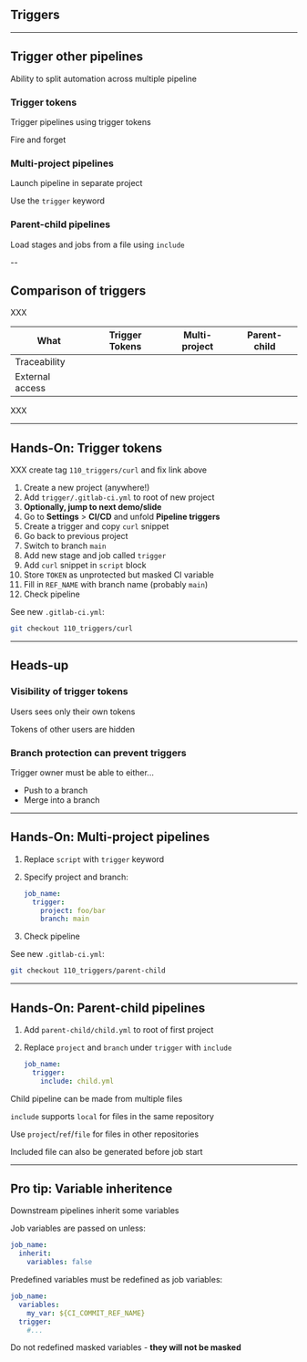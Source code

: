 <!-- .slide: id="gitlab_triggers" class="vertical-center" -->

<i class="fa-duotone fa-play fa-8x fa-duotone-colors" style="float: right; color: grey;"></i>

## Triggers

---

## Trigger other pipelines

Ability to split automation across multiple pipeline

### Trigger tokens

Trigger pipelines using trigger tokens [](https://docs.gitlab.com/ee/ci/triggers/)

Fire and forget

### Multi-project pipelines

Launch pipeline in separate project [](https://docs.gitlab.com/ee/ci/pipelines/multi_project_pipelines.html)

Use the `trigger` keyword [](https://docs.gitlab.com/ee/ci/yaml/index.html#trigger)

### Parent-child pipelines

Load stages and jobs from a file using `include` [](https://docs.gitlab.com/ee/ci/pipelines/parent_child_pipelines.html)

--

## Comparison of triggers

XXX

| What            | Trigger Tokens | Multi-project | Parent-child |
|-----------------|----------------|---------------|--------------|
| Traceability    |                |               |              |
| External access |                |               |              |

XXX

---

## Hands-On: Trigger tokens [<i class="fa fa-comment-code"></i>](https://github.com/nicholasdille/container-slides/blob/master/160_gitlab_ci/110_triggers/.gitlab-ci.yml#L38 "160_gitlab_ci/110_triggers/.gitlab-ci.yml")

XXX create tag `110_triggers/curl` and fix link above

1. Create a new project (anywhere!)
1. Add `trigger/.gitlab-ci.yml` to root of new project
1. **Optionally, jump to next demo/slide**
1. Go to **Settings** > **CI/CD** and unfold **Pipeline triggers**
1. Create a trigger and copy `curl` snippet
1. Go back to previous project
1. Switch to branch `main`
1. Add new stage and job called `trigger`
1. Add `curl` snippet in `script` block
1. Store `TOKEN` as unprotected but masked CI variable [<i class="fa-solid fa-arrow-right-to-bracket"></i>](#/gitlab_ci_variable)
1. Fill in `REF_NAME` with branch name (probably `main`)
1. Check pipeline

See new `.gitlab-ci.yml`:

```bash
git checkout 110_triggers/curl
```

---

## Heads-up

### Visibility of trigger tokens

Users sees only their own tokens

Tokens of other users are hidden

### Branch protection can prevent triggers

Trigger owner must be able to either...

- Push to a branch
- Merge into a branch

---

## Hands-On: Multi-project pipelines

1. Replace `script` with `trigger` keyword
1. Specify project and branch:

    ```yaml
    job_name:
      trigger:
        project: foo/bar
        branch: main
    ```

1. Check pipeline

See new `.gitlab-ci.yml`:

```bash
git checkout 110_triggers/parent-child
```

---

## Hands-On: Parent-child pipelines [<i class="fa fa-comment-code"></i>](https://github.com/nicholasdille/container-slides/tree/110_triggers/parent-child "110_triggers/parent-child")

1. Add `parent-child/child.yml` to root of first project
1. Replace `project` and `branch` under `trigger` with `include` [<i class="fa-solid fa-arrow-right-to-bracket"></i>](#/gitlab_templates)

    ```yaml
    job_name:
      trigger:
        include: child.yml
    ```

Child pipeline can be made from multiple files

`include` supports `local` for files in the same repository

Use `project`/`ref`/`file` for files in other repositories

Included file can also be generated before job start [](https://docs.gitlab.com/ee/ci/pipelines/downstream_pipelines.html#dynamic-child-pipelines)

---

## Pro tip: Variable inheritence

Downstream pipelines inherit some variables [](https://docs.gitlab.com/ee/ci/pipelines/downstream_pipelines.html#pass-cicd-variables-to-a-downstream-pipeline)

Job variables are passed on unless:

```yaml
job_name:
  inherit:
    variables: false
```

Predefined variables must be redefined as job variables:

```yaml
job_name:
  variables:
    my_var: ${CI_COMMIT_REF_NAME}
  trigger:
    #...
```

Do not redefined masked variables - **they will not be masked**
